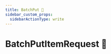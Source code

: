 ```yaml
---
title: BatchPut 👷
sidebar_custom_props:
  sidebarActionType: write
---
```


# BatchPutItemRequest 👷
